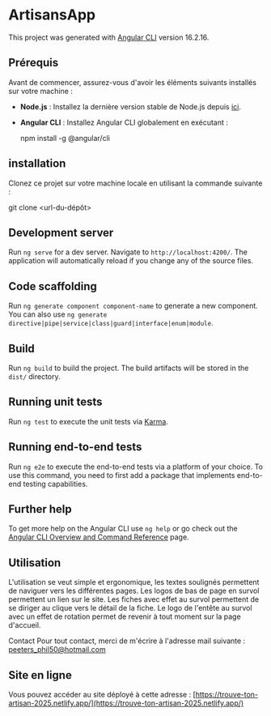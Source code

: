 # ArtisansApp

This project was generated with [Angular CLI](https://github.com/angular/angular-cli) version 16.2.16.


## Prérequis

Avant de commencer, assurez-vous d'avoir les éléments suivants installés sur votre machine :

- **Node.js** : Installez la dernière version stable de Node.js depuis [ici](https://nodejs.org/).
- **Angular CLI** : Installez Angular CLI globalement en exécutant :
 
  npm install -g @angular/cli

## installation
Clonez ce projet sur votre machine locale en utilisant la commande suivante :

git clone <url-du-dépôt>



## Development server

Run `ng serve` for a dev server. Navigate to `http://localhost:4200/`. The application will automatically reload if you change any of the source files.

## Code scaffolding

Run `ng generate component component-name` to generate a new component. You can also use `ng generate directive|pipe|service|class|guard|interface|enum|module`.

## Build

Run `ng build` to build the project. The build artifacts will be stored in the `dist/` directory.

## Running unit tests

Run `ng test` to execute the unit tests via [Karma](https://karma-runner.github.io).

## Running end-to-end tests

Run `ng e2e` to execute the end-to-end tests via a platform of your choice. To use this command, you need to first add a package that implements end-to-end testing capabilities.

## Further help

To get more help on the Angular CLI use `ng help` or go check out the [Angular CLI Overview and Command Reference](https://angular.io/cli) page.

## Utilisation
L'utilisation se veut simple et ergonomique, les textes soulignés permettent de naviguer vers les différentes pages. Les logos de bas de page en survol permettent un lien sur le site. Les fiches avec effet au survol permettent de se diriger au clique vers le détail de la fiche. Le logo de l'entête au survol avec un effet de rotation permet de revenir à tout moment sur la page d'accueil. 

Contact
Pour tout contact, merci de m'écrire à l'adresse mail suivante : [peeters_phil50@hotmail.com](mailto:peeters_phil50@hotmail.com)

## Site en ligne
Vous pouvez accéder au site déployé à cette adresse : [https://trouve-ton-artisan-2025.netlify.app/](https://trouve-ton-artisan-2025.netlify.app/)